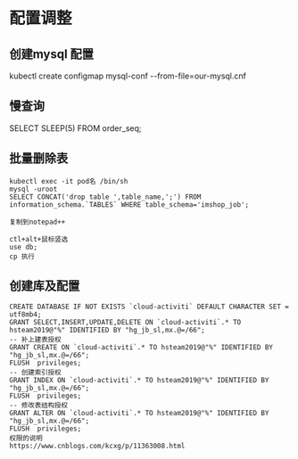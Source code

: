 # 配置调整

## 创建mysql 配置
kubectl create configmap mysql-conf --from-file=our-mysql.cnf

## 慢查询
SELECT SLEEP(5) FROM order_seq;

## 批量删除表
 ```
 kubectl exec -it pod名 /bin/sh
 mysql -uroot
 SELECT CONCAT('drop table ',table_name,';') FROM information_schema.`TABLES` WHERE table_schema='imshop_job';

复制到notepad++

ctl+alt+鼠标竖选
use db;
cp 执行
 ```

## 创建库及配置
```
CREATE DATABASE IF NOT EXISTS `cloud-activiti` DEFAULT CHARACTER SET = utf8mb4;
GRANT SELECT,INSERT,UPDATE,DELETE ON `cloud-activiti`.* TO hsteam2019@"%" IDENTIFIED BY "hg_jb_sl,mx.@=/66";
-- 补上建表授权
GRANT CREATE ON `cloud-activiti`.* TO hsteam2019@"%" IDENTIFIED BY "hg_jb_sl,mx.@=/66";
FLUSH  privileges;
-- 创建索引授权
GRANT INDEX ON `cloud-activiti`.* TO hsteam2019@"%" IDENTIFIED BY "hg_jb_sl,mx.@=/66";
FLUSH  privileges;
-- 修改表结构授权
GRANT ALTER ON `cloud-activiti`.* TO hsteam2019@"%" IDENTIFIED BY "hg_jb_sl,mx.@=/66";
FLUSH  privileges;
权限的说明
https://www.cnblogs.com/kcxg/p/11363008.html

```

